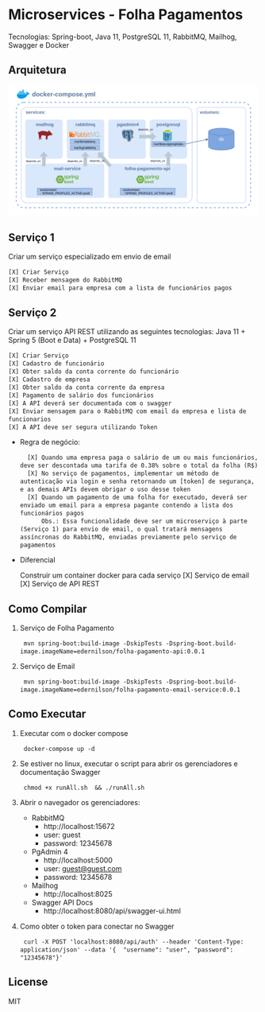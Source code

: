 # Microservices - Folha Pagamentos

Tecnologias: Spring-boot, Java 11, PostgreSQL 11, RabbitMQ, Mailhog, Swagger e Docker

## Arquitetura
![Arquitetura](arquitetura.png?raw=true "Arquitetura do teste")

## Serviço 1

Criar um serviço especializado em envio de email

    [X] Criar Serviço
    [X] Receber mensagem do RabbitMQ
    [X] Enviar email para empresa com a lista de funcionários pagos

## Serviço 2

Criar um serviço API REST utilizando as seguintes tecnologias: Java 11 + Spring 5 (Boot e Data) + PostgreSQL 11

    [X] Criar Serviço
    [X] Cadastro de funcionário
    [X] Obter saldo da conta corrente do funcionário
    [X] Cadastro de empresa
    [X] Obter saldo da conta corrente da empresa
    [X] Pagamento de salário dos funcionários
    [X] A API deverá ser documentada com o swagger
    [X] Enviar mensagem para o RabbitMQ com email da empresa e lista de funcionarios
    [X] A API deve ser segura utilizando Token

* Regra de negócio:

        [X] Quando uma empresa paga o salário de um ou mais funcionários, deve ser descontada uma tarifa de 0.38% sobre o total da folha (R$)
        [X] No serviço de pagamentos, implementar um método de autenticação via login e senha retornando um [token] de segurança, e as demais APIs devem obrigar o uso desse token
        [X] Quando um pagamento de uma folha for executado, deverá ser enviado um email para a empresa pagante contendo a lista dos funcionários pagos
            Obs.: Essa funcionalidade deve ser um microserviço à parte (Serviço 1) para envio de email, o qual tratará mensagens assíncronas do RabbitMQ, enviadas previamente pelo serviço de pagamentos
            
* Diferencial

    Construir um container docker para cada serviço
        [X] Serviço de email
        [X] Serviço de API REST
        

## Como Compilar

1. Serviço de Folha Pagamento

        mvn spring-boot:build-image -DskipTests -Dspring-boot.build-image.imageName=edernilson/folha-pagamento-api:0.0.1

2. Serviço de Email

        mvn spring-boot:build-image -DskipTests -Dspring-boot.build-image.imageName=edernilson/folha-pagamento-email-service:0.0.1
## Como Executar

1. Executar com o docker compose

        docker-compose up -d

2. Se estiver no linux, executar o script para abrir os gerenciadores e documentação Swagger

        chmod +x runAll.sh  && ./runAll.sh

3. Abrir o navegador os gerenciadores:

    * RabbitMQ
        * http://localhost:15672
        * user: guest
        * password: 12345678
    * PgAdmin 4
        * http://localhost:5000
        * user: guest@guest.com
        * password: 12345678
    * Mailhog 
        * http://localhost:8025
    * Swagger API Docs
        * http://localhost:8080/api/swagger-ui.html

4. Como obter o token para conectar no Swagger

        curl -X POST 'localhost:8080/api/auth' --header 'Content-Type: application/json' --data '{  "username": "user", "password": "12345678"}'

## License

MIT
